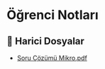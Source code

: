 # Öğrenci Notları


<!--Index-->

## 🔗 Harici Dosyalar

- [Soru Çözümü Mikro.pdf](./Soru%20%C3%87%C3%B6z%C3%BCm%C3%BC%20Mikro.pdf)


<!--Index-->

